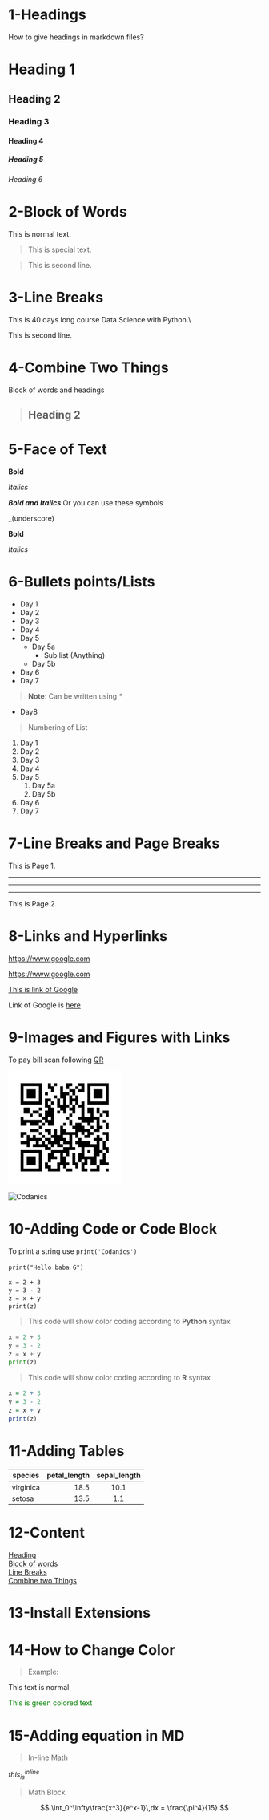 # 1-Headings
How to give headings in markdown files? 

# Heading 1
## Heading 2
### Heading 3
#### Heading 4
##### Heading 5
###### Heading 6

# 2-Block of Words

This is normal text.

>This is special text.

>This is second line.

# 3-Line Breaks

This is 40 days long course Data Science with Python.\
<!-- with \ line appear closer -->
This is second line.

# 4-Combine Two Things

Block of words and headings

> ## Heading 2

# 5-Face of Text

**Bold**

*Italics* 

***Bold and Italics***
Or you can use these symbols

_(underscore)

__Bold__

_Italics_

# 6-Bullets points/Lists

- Day 1
- Day 2
- Day 3
- Day 4
- Day 5
    - Day 5a
        - Sub list (Anything)
    - Day 5b
- Day 6
- Day 7
>**Note**: Can be written using  _*_
* Day8

> Numbering of List

1. Day 1
2. Day 2
3. Day 3
1. Day 4
1. Day 5
    1. Day 5a
    2. Day 5b
1. Day 6
1. Day 7

# 7-Line Breaks and Page Breaks

This is Page 1.

---
***
___
This is Page 2.

# 8-Links and Hyperlinks

https://www.google.com

<https://www.google.com>

[This is link of Google](http://www.google.com)

[Google]: https://www.google.com

Link of Google is [here][Google]

# 9-Images and Figures with Links

To pay bill scan following [QR]

[QR]:qr.png

![QR](qr.png)

![Codanics](https://m.facebook.com/Codanics/?ref=py_c)

# 10-Adding Code or Code Block

To print a string use `print('Codanics')`

`print("Hello baba G")`

```
x = 2 + 3
y = 3 - 2
z = x + y
print(z)
```
>This code will show color coding according to **Python** syntax
```python
x = 2 + 3
y = 3 - 2
z = x + y
print(z)
```
>This code will show color coding according to **R** syntax
```R
x = 2 + 3
y = 3 - 2
z = x + y
print(z)
```

# 11-Adding Tables

|species|petal_length|sepal_length|
|-------|--------:|:-------:|
|virginica|18.5|10.1|
|setosa|13.5|1.1|

# 12-Content

[Heading](#1-headings)\
[Block of words](#2-block-of-words)\
[Line Breaks](#3-line-breaks)\
[Combine two Things](#4-combine-two-things)

# 13-Install Extensions

# 14-How to Change Color

>Example:

This text is normal

<span style ="color:green">
This is green colored text
</span>

# 15-Adding equation in MD
>In-line Math

$this_{is}^{inline}$

>Math Block

$$
\int_0^\infty\frac{x^3}{e^x-1}\,dx = \frac{\pi^4}{15}
$$
